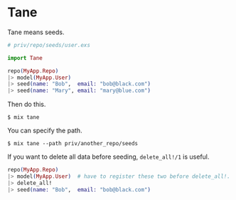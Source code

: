 # Tane

Tane means seeds.

```elixir
# priv/repo/seeds/user.exs

import Tane

repo(MyApp.Repo)
|> model(MyApp.User)
|> seed(name: "Bob",  email: "bob@black.com")
|> seed(name: "Mary", email: "mary@blue.com")
```

Then do this.

```
$ mix tane
```

You can specify the path.

```
$ mix tane --path priv/another_repo/seeds
```

If you want to delete all data before seeding, `delete_all!/1` is useful.

```elixir
repo(MyApp.Repo)
|> model(MyApp.User)  # have to register these two before delete_all!.
|> delete_all!
|> seed(name: "Bob",  email: "bob@black.com")
```
